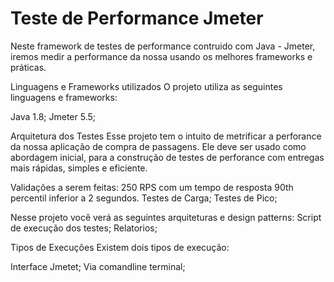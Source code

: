 # Teste de Performance Jmeter

Neste framework de testes de performance contruido com Java - Jmeter, iremos medir a performance da nossa usando os melhores frameworks e práticas.

Linguagens e Frameworks utilizados
O projeto utiliza as seguintes linguagens e frameworks:

Java 1.8;
Jmeter 5.5;

Arquitetura dos Testes
Esse projeto tem o intuito de metrificar a perforance da nossa aplicação de compra de passagens. Ele deve ser usado como abordagem inicial, para a construção de testes de perforance com entregas mais rápidas, simples e eficiente.

Validações a serem feitas:
250 RPS com um tempo de resposta 90th percentil inferior a 2 segundos.
Testes de Carga;
Testes de Pico;


Nesse projeto você verá as seguintes arquiteturas e design patterns:
Script de execução dos testes;
Relatorios;


Tipos de Execuções
Existem dois tipos de execução:

Interface Jmetet;
Via comandline terminal;